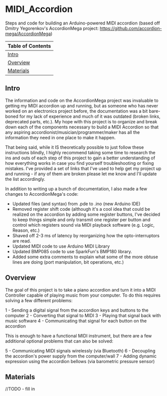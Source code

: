 # MIDI_Accordion
Steps and code for building an Arduino-powered MIDI accordion (based off Dmitry Yegorenkov's AccordionMega project: https://github.com/accordion-mega/AccordionMega)

| Table of Contents      |
| ---------------------- |
| [Intro](#p0)           |
| [Overview](#p1)        |
| [Materials](#p2)       |

## <a name="p0"></a>Intro

The information and code on the AccordionMega project was invaluable to getting my MIDI accordion up and running, but as someone who has never worked on an electronics project before, the documentation was a bit bare-boned for my lack of experience and much of it was outdated (broken links, deprecated parts, etc.).  My hope with this project is to organize and break down each of the components necessary to build a MIDI Accordion so that any aspiring accordionist/musician/programmer/maker has all the information they need in one place to make it happen.

That being said, while it IS theoretically possible to just follow these instructions blindly, I highly recommend taking some time to research the ins and outs of each step of this project to gain a better understanding of how everything works in case you find yourself troubleshooting or fixing mistakes.  I've provided a set of links that I've used to help get my project up and running - if any of them are broken please let me know and I'll update the list accordingly.

In addition to writing up a bunch of documentation, I also made a few changes to AccordionMega's code:
- Updated files (and syntax) from .pde to .ino (new Arduino IDE)
- Removed register shift code (although it's a cool idea that could be realized on the accordion by adding some register buttons, I've decided to keep things simple and only transmit one register per button and control which registers sound via MIDI playback software (e.g. Logic, Reason, etc.)
- Shaved off 2-3 ms of latency by reorganizing how the opto-interruptors are read.
- Updated MIDI code to use Arduino MIDI Library
- Updated BMP085 code to use SparkFun's BMP180 library.
- Added some extra comments to explain what some of the more obtuse lines are doing (port manipulation, bit operations, etc.)

## <a name="p1"></a>Overview

The goal of this project is to take a piano accordion and turn it into a MIDI Controller capable of playing music from your computer.  To do this requires solving a few different problems:

1 - Sending a digital signal from the accordion keys and buttons to the computer
2 - Converting that signal to MIDI
3 - Playing that signal back with music software
4 - Communicating that signal for each button on the accordion

This is enough to have a functional MIDI instrument, but there are a few additional optional problems that can also be solved:

5 - Communicating MIDI signals wirelessly (via Bluetooth)
6 - Decoupling the accordion's power supply from the computer/wall
7 - Adding dynamic expression using the accordion bellows (via barometric pressure sensor)




## <a name="p2"></a>Materials
//TODO - fill in
